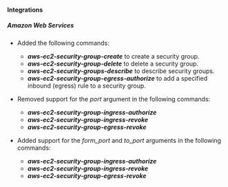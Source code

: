 
#### Integrations

##### Amazon Web Services

- Added the following commands:
  - ***aws-ec2-security-group-create*** to create a security group.
  - ***aws-ec2-security-group-delete*** to delete a security group.
  - ***aws-ec2-security-groups-describe*** to describe security groups.
  - ***aws-ec2-security-group-egress-authorize*** to add a specified inbound (egress) rule to a security group.

- Removed support for the *port* argument in the following commands:
  - ***aws-ec2-security-group-ingress-authorize***
  - ***aws-ec2-security-group-ingress-revoke***
  - ***aws-ec2-security-group-egress-revoke***

- Added support for the *form_port* and *to_port* arguments in the following commands:
  - ***aws-ec2-security-group-ingress-authorize***
  - ***aws-ec2-security-group-ingress-revoke***
  - ***aws-ec2-security-group-egress-revoke***
